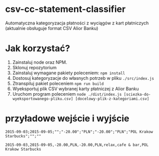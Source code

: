 # csv-cc-statement-classifier

Automatyczna kategoryzacja płatności z wyciągów z kart płatniczych (aktualnie obsługuje format CSV Alior Banku)

# Jak korzystać?

1. Zainstaluj node oraz NPM.
2. Sklonuj repozytorium
3. Zainstaluj wymagane pakiety poleceniem: ```npm install```
4. Dostosuj kategoryzacje do własnych potrzeb w pliku ```./src/index.js```
5. Ztranspiluj pakiet poleceniem ```npm run build```
6. Wyeksportuj plik CSV wybranej karty płatniczej z Alior Banku
7. Uruchom program poleceniem ```node ./dist/index.js [sciezka-do-wyeksportowanego-pliku.csv] [docelowy-plik-z-kategoriami.csv]```

# przyładowe wejście i wyjście

```
2015-09-03;2015-09-05;"";"-20.00";"PLN";"-20.00";"PLN";"POL Krakow Starbucks";"";""
```

```
2015-09-03,2015-09-05,-20.00,PLN,-20.00,PLN,relax,cafe & bar,POL Krakow Starbucks
```